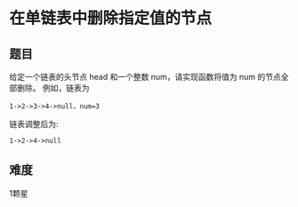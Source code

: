 # 在单链表中删除指定值的节点

## 题目

给定一个链表的头节点 head 和一个整数 num，请实现函数将值为 num 的节点全部删除。 
例如，链表为 
```
1->2->3->4->null，num=3
```
链表调整后为:
```
1->2->4->null
```

## 难度
1颗星